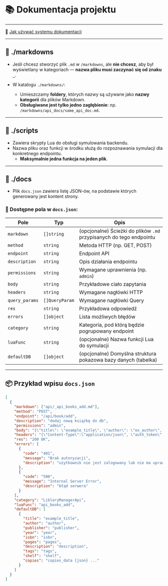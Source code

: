 # 📚 Dokumentacja projektu

---

🔗 [Jak używać systemu dokumentacji](https://github.com/PAW122/LiblaryApiDocs)

---

## 📁 ./markdowns

- Jeśli chcesz stworzyć plik `.md` w `/markdowns`, ale **nie chcesz**, aby był wyświetlany w kategoriach — **nazwa pliku musi zaczynać się od znaku `_`**.

- W katalogu `./markdowns/`:
  - Umieszczamy **foldery**, których nazwy są używane jako **nazwy kategorii** dla plików Markdown.
  - **Obsługiwane jest tylko jedno zagłębienie**: np. `/markdowns/api_docs/some_api_doc.md`.

---

## 📁 ./scripts

- Zawiera skrypty Lua do obsługi symulowania backendu.
- Nazwa pliku oraz funkcji w środku służą do rozpoznawania symulacji dla konkretnego endpointu.
  - **Maksymalnie jedna funkcja na jeden plik**.

---

## 📁 ./docs

- Plik `docs.json` zawiera listę JSON-ów, na podstawie których generowany jest kontent strony.

### 📌 Dostępne pola w `docs.json`:

| Pole          | Typ               | Opis                                                                 |
|---------------|-------------------|----------------------------------------------------------------------|
| `markdown`    | `[]string`        | (opcjonalne) Ścieżki do plików `.md` przypisanych do tego endpointu  |
| `method`      | `string`          | Metoda HTTP (np. GET, POST)                                          |
| `endpoint`    | `string`          | Endpoint API                                                         |
| `description` | `string`          | Opis działania endpointu                                             |
| `permissions` | `string`          | Wymagane uprawnienia (np. `admin`)                                   |
| `body`        | `string`          | Przykładowe ciało zapytania                                          |
| `headers`     | `string`          | Wymagane nagłówki HTTP                                               |
| `query_params`| `[]QueryParam`    | Wymagane nagłówki Query                                              |
| `res`         | `string`          | Przykładowa odpowiedź                                                |
| `errors`      | `[]object`        | Lista możliwych błędów                                               |
| `category`    | `string`          | Kategoria, pod którą będzie pogrupowany endpoint                     |
| `luaFunc`     | `string`          | (opcjonalne) Nazwa funkcji Lua do symulacji                          |
| `defaultDB`   | `[]object`        | (opcjonalne) Domyślna struktura pokazowa bazy danych (tabelka)       |

---

## 📦 Przykład wpisu `docs.json`

```json
[
  {
    "markdown": ["api/_api_books_add.md"],
    "method": "POST",
    "endpoint": "/api/book/add",
    "description": "dodaj nową książkę do db",
    "permissions": "admin",
    "body": "{\"title\": \"example_title\", \"author\": \"ex_author\", \"publisher\": \"ex_publisher\", \"year\": \"2025\", \"isbn\": \"ex_isbn\", \"pages\": \"100\", \"description\": \"ex_description\", \"tags\": \"ex_tags\", \"shelf\": \"4C\", \"copies\": \"{copies json}\"}",
    "headers": "{\"Content-Type\":\"application/json\", \"auth_token\": \"user_token\", \"username\": \"example_username\"}",
    "res": "200 OK",
    "errors": [
      {
        "code": "401",
        "message": "Brak autoryzacji",
        "description": "użytkownik nie jest zalogowany lub nie ma uprawnień"
      },
      {
        "code": "500",
        "message": "Internal Server Error",
        "description": "błąd serwera"
      }
    ],
    "category": "LiblaryManagerApi",
    "luaFunc": "api_books_add",
    "defaultDB": [
      {
        "title": "example_title",
        "author": "author",
        "publisher": "publisher",
        "year": "year",
        "isbn": "isbn",
        "pages": "pages",
        "description": "description",
        "tags": "tags",
        "shelf": "shelf",
        "copies": "copies_data {json} ..."
      }
    ]
  }
]
